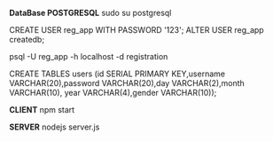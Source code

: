 **DataBase POSTGRESQL** sudo su postgresql

CREATE USER reg_app WITH PASSWORD '123';
ALTER USER reg_app createdb;

psql -U reg_app -h localhost -d registration

CREATE TABLES users (id SERIAL PRIMARY KEY,username VARCHAR(20),password VARCHAR(20),day VARCHAR(2),month VARCHAR(10), year VARCHAR(4),gender VARCHAR(10));

**CLIENT** npm start

**SERVER** nodejs server.js
